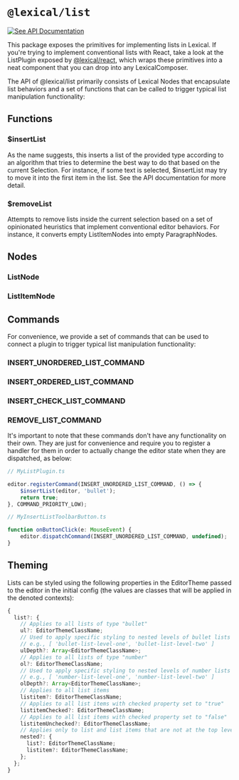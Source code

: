 # `@lexical/list`

[![See API Documentation](https://lexical.dev/img/see-api-documentation.svg)](https://lexical.dev/docs/api/modules/lexical_list)

This package exposes the primitives for implementing lists in Lexical. If you're trying to implement conventional lists with React, take a look at the ListPlugin exposed
by [@lexical/react](https://lexical.dev/docs/packages/lexical-react), which wraps these primitives into a neat component that you can drop into any LexicalComposer.

The API of @lexical/list primarily consists of Lexical Nodes that encapsulate list behaviors and a set of functions that can be called to trigger typical list manipulation functionality:

## Functions

### $insertList

As the name suggests, this inserts a list of the provided type according to an algorithm that tries to determine the best way to do that based on
the current Selection. For instance, if some text is selected, $insertList may try to move it into the first item in the list. See the API documentation for more detail.

### $removeList

Attempts to remove lists inside the current selection based on a set of opinionated heuristics that implement conventional editor behaviors. For instance, it converts empty ListItemNodes into empty ParagraphNodes.

## Nodes

### ListNode

### ListItemNode

## Commands

For convenience, we provide a set of commands that can be used to connect a plugin to trigger typical list manipulation functionality:

### INSERT_UNORDERED_LIST_COMMAND

### INSERT_ORDERED_LIST_COMMAND

### INSERT_CHECK_LIST_COMMAND

### REMOVE_LIST_COMMAND

It's important to note that these commands don't have any functionality on their own. They are just for convenience and require you to register a handler for them in order to actually change the editor state when they are dispatched, as below:


```ts
// MyListPlugin.ts

editor.registerCommand(INSERT_UNORDERED_LIST_COMMAND, () => {
    $insertList(editor, 'bullet');
    return true;
}, COMMAND_PRIORITY_LOW);

// MyInsertListToolbarButton.ts

function onButtonClick(e: MouseEvent) {
    editor.dispatchCommand(INSERT_UNORDERED_LIST_COMMAND, undefined);
}

```

## Theming

Lists can be styled using the following properties in the EditorTheme passed to the editor in the initial config (the values are classes that will be applied in the denoted contexts):

```ts
{
  list?: {
    // Applies to all lists of type "bullet"
    ul?: EditorThemeClassName;
    // Used to apply specific styling to nested levels of bullet lists
    // e.g., [ 'bullet-list-level-one', 'bullet-list-level-two' ]
    ulDepth?: Array<EditorThemeClassName>;
    // Applies to all lists of type "number"
    ol?: EditorThemeClassName;
    // Used to apply specific styling to nested levels of number lists
    // e.g., [ 'number-list-level-one', 'number-list-level-two' ]
    olDepth?: Array<EditorThemeClassName>;
    // Applies to all list items
    listitem?: EditorThemeClassName;
    // Applies to all list items with checked property set to "true"
    listitemChecked?: EditorThemeClassName;
    // Applies to all list items with checked property set to "false"
    listitemUnchecked?: EditorThemeClassName;
    // Applies only to list and list items that are not at the top level.
    nested?: {
      list?: EditorThemeClassName;
      listitem?: EditorThemeClassName;
    };
  };
}
```
